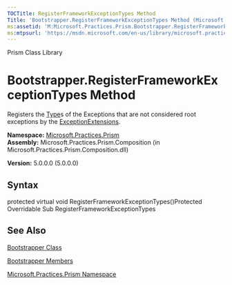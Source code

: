```yaml
---
TOCTitle: RegisterFrameworkExceptionTypes Method
Title: 'Bootstrapper.RegisterFrameworkExceptionTypes Method (Microsoft.Practices.Prism)'
ms:assetid: 'M:Microsoft.Practices.Prism.Bootstrapper.RegisterFrameworkExceptionTypes'
ms:mtpsurl: 'https://msdn.microsoft.com/en-us/library/microsoft.practices.prism.bootstrapper.registerframeworkexceptiontypes(v=pandp.50)'
---
```


Prism Class Library

Bootstrapper.RegisterFrameworkExceptionTypes Method
=======================================================

Registers the [Type](http://msdn.microsoft.com/en-us/library/42892f65)s of the Exceptions that are not considered root exceptions by the [ExceptionExtensions](https://msdn.microsoft.com/library/microsoft.practices.prism.exceptionextensions).

**Namespace:** [Microsoft.Practices.Prism](https://msdn.microsoft.com/library/microsoft.practices.prism)
**Assembly:** Microsoft.Practices.Prism.Composition (in Microsoft.Practices.Prism.Composition.dll)

**Version:** 5.0.0.0 (5.0.0.0)

## Syntax


protected virtual void RegisterFrameworkExceptionTypes()Protected Overridable Sub RegisterFrameworkExceptionTypes

See Also
--------


[Bootstrapper Class](https://msdn.microsoft.com/library/microsoft.practices.prism.bootstrapper)

[Bootstrapper Members](https://msdn.microsoft.com/allmembers.t:microsoft.practices.prism.bootstrapper)

[Microsoft.Practices.Prism Namespace](https://msdn.microsoft.com/library/microsoft.practices.prism)
